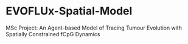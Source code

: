 # EVOFLUx-Spatial-Model
MSc Project: An Agent-based Model of Tracing Tumour Evolution with Spatially Constrained fCpG Dynamics
